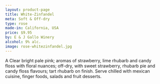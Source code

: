 ```yaml
---
layout: product-page
title: White-Zinfandel
meta: Soft & Off-dry
type: rose
made-in: California, USA
price: $9.95
by: E & J Gallo Winery
alcohol: 9% alc.
image: rose-whitezinfandel.jpg
---
```


A Clear bright pale pink; aromas of strawberry, lime rhubarb and candy floss with floral nuances; off-dry, with sweet strawberry, rhubarb pie and candy floss flavours; tart rhubarb on finish. Serve chilled with mexican cuisine, finger foods, salads and fruit desserts. 
